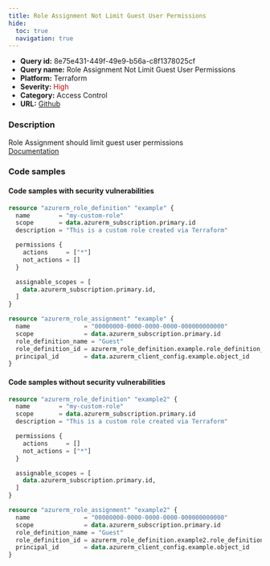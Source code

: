 ```yaml
---
title: Role Assignment Not Limit Guest User Permissions
hide:
  toc: true
  navigation: true
---
```


<style>
  .highlight .hll {
    background-color: #ff171742;
  }
  .md-content {
    max-width: 1100px;
    margin: 0 auto;
  }
</style>

-   **Query id:** 8e75e431-449f-49e9-b56a-c8f1378025cf
-   **Query name:** Role Assignment Not Limit Guest User Permissions
-   **Platform:** Terraform
-   **Severity:** <span style="color:#C00">High</span>
-   **Category:** Access Control
-   **URL:** [Github](https://github.com/Checkmarx/kics/tree/master/assets/queries/terraform/azure/role_assignment_not_limit_guest_users_permissions)

### Description
Role Assignment should limit guest user permissions<br>
[Documentation](https://registry.terraform.io/providers/hashicorp/azurerm/latest/docs/resources/role_assignment)

### Code samples
#### Code samples with security vulnerabilities
```tf title="Postitive test num. 1 - tf file" hl_lines="20"
resource "azurerm_role_definition" "example" {
  name        = "my-custom-role"
  scope       = data.azurerm_subscription.primary.id
  description = "This is a custom role created via Terraform"

  permissions {
    actions     = ["*"]
    not_actions = []
  }

  assignable_scopes = [
    data.azurerm_subscription.primary.id, 
  ]
}

resource "azurerm_role_assignment" "example" {
  name               = "00000000-0000-0000-0000-000000000000"
  scope              = data.azurerm_subscription.primary.id
  role_definition_name = "Guest"
  role_definition_id = azurerm_role_definition.example.role_definition_resource_id
  principal_id       = data.azurerm_client_config.example.object_id
}

```


#### Code samples without security vulnerabilities
```tf title="Negative test num. 1 - tf file"
resource "azurerm_role_definition" "example2" {
  name        = "my-custom-role"
  scope       = data.azurerm_subscription.primary.id
  description = "This is a custom role created via Terraform"

  permissions {
    actions     = []
    not_actions = ["*"]
  }

  assignable_scopes = [
    data.azurerm_subscription.primary.id, 
  ]
}

resource "azurerm_role_assignment" "example2" {
  name               = "00000000-0000-0000-0000-000000000000"
  scope              = data.azurerm_subscription.primary.id
  role_definition_name = "Guest"
  role_definition_id = azurerm_role_definition.example2.role_definition_resource_id
  principal_id       = data.azurerm_client_config.example.object_id
}

```
